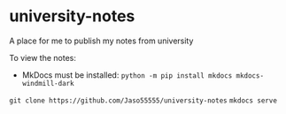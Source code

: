 # university-notes


A place for me to publish my notes from university



To view the notes:
 - MkDocs must be installed: `python -m pip install mkdocs mkdocs-windmill-dark`

`git clone https://github.com/Jaso55555/university-notes`
`mkdocs serve`
